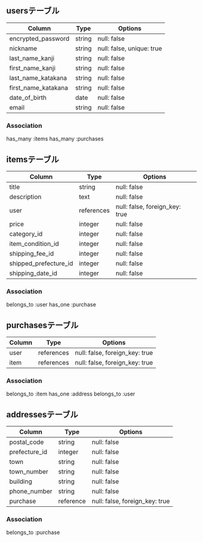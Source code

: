 ## usersテーブル
| Column               | Type       | Options                        |
| -------------------- | ---------- | ------------------------------ |
| encrypted_password   | string     | null: false                    |
| nickname             | string     | null: false, unique: true      |
| last_name_kanji      | string     | null: false                    |
| first_name_kanji     | string     | null: false                    | 
| last_name_katakana   | string     | null: false                    |
| first_name_katakana  | string     | null: false                    |
| date_of_birth        | date       | null: false                    |
| email                | string     | null: false                    |

### Association
has_many :items
has_many :purchases


##  itemsテーブル
| Column                | Type       | Options                        |
| --------------------- | ---------- | ------------------------------ |
| title                 | string     | null: false                    |
| description           | text       | null: false                    |
| user                  | references | null: false, foreign_key: true | 
| price                 | integer    | null: false                    |
| category_id           | integer    | null: false                    |
| item_condition_id     | integer    | null: false                    |
| shipping_fee_id       | integer    | null: false                    |
| shipped_prefecture_id | integer    | null: false                    |
| shipping_date_id      | integer    | null: false                    |

### Association
belongs_to :user
has_one :purchase


## purchasesテーブル
| Column            | Type       | Options                        |
| ----------------- | ---------- | ------------------------------ |
| user              | references | null: false, foreign_key: true |
| item              | references | null: false, foreign_key: true |

### Association
belongs_to :item
has_one :address
belongs_to :user


## addressesテーブル
| Column        | Type       | Options                        |
| ------------- | ---------- | ------------------------------ |
| postal_code   | string     | null: false                    |
| prefecture_id | integer    | null: false                    |
| town          | string     | null: false                    |
| town_number   | string     | null: false                    |
| building      | string     | null: false                    |
| phone_number  | string     | null: false                    |
| purchase      | reference  | null: false, foreign_key: true |

### Association
belongs_to :purchase
